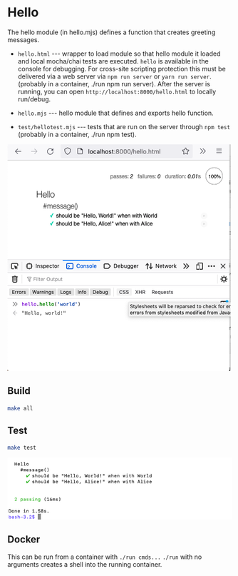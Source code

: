 # Hello

The hello module (in hello.mjs) defines a function that creates greeting messages.

- `hello.html` --- wrapper to load module so that hello module it loaded and local mocha/chai tests are executed.  `hello` is available in the console for debugging.  For cross-site scripting protection this must be delivered via a web server via `npm run server` or `yarn run server`.  (probably in a container, ./run npm run server).  After the server is running, you can open `http://localhost:8000/hello.html` to locally run/debug.

- `hello.mjs`  --- hello module that defines and exports hello function.

- `test/hellotest.mjs` --- tests that are run on the server through `npm test` (probably in a container, ./run npm test).

![browser.png](browser.png)

## Build

```bash
make all
```

## Test

```bash
make test
```

![server.png](server.png)

## Docker

This can be run from a container with `./run cmds...`  `./run` with no arguments creates a shell into the running container.

